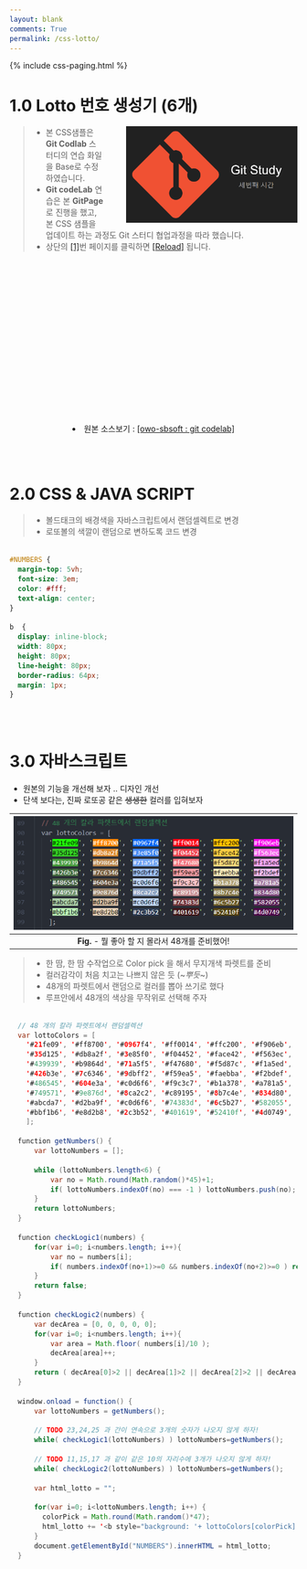 ```yaml
---
layout: blank
comments: True
permalink: /css-lotto/
---
```

<style>

#NUMBERS {
  margin-top: 5vh;
  font-size: 3em;
  color: #fff;
  text-align: center;
}

b  {
  display: inline-block;
  width: 80px;
  height: 80px;
  line-height: 80px;
  border-radius: 64px;
  margin: 1px;
}

</style>



<!-- 조각 삽입화일 : 페이징 넘버링 css-paging.html -->
{% include css-paging.html %}



# 1.0 Lotto 번호 생성기 (6개)
<img src="/images/post_img/20180806-000.png" width="300" align="right" style="padding: 0px 0px 0px 40px;">

> * 본 CSS샘플은 **Git Codlab** 스터디의 연습 화일을 Base로 수정 하였습니다.
> * **Git codeLab** 연습은 본 **GitPage** 로 진행을 했고, 본 CSS 샘플을 업데이트 하는 과정도 Git 스터디 협업과정을 따라 했습니다.
> * 상단의 [[1]]({{site.baseurl}}/css-lotto/)번 페이지를 클릭하면 [[Reload]]({{site.baseurl}}/css-lotto/) 됩니다.


<!-- 넘버생성 위치 -->
<br><br><br><br>
<div id="NUMBERS"></div>

<br>
<div class="content">
  <li style="text-align: center;">원본 소스보기 :
    <a href='https://github.com/owo-sbsoft/lotto' target="new">
      [owo-sbsoft : git codelab]
    </a>
  </li>
</div>  



<br><br>
# 2.0 CSS & JAVA SCRIPT
> * 볼드태크의 배경색을 자바스크립트에서 랜덤셀렉트로 변경
> * 로또볼의 색깔이 랜덤으로 변하도록 코드 변경

```css

#NUMBERS {
  margin-top: 5vh;
  font-size: 3em;
  color: #fff;
  text-align: center;
}

b  {
  display: inline-block;
  width: 80px;
  height: 80px;
  line-height: 80px;
  border-radius: 64px;
  margin: 1px;
}

```



<!-- Todo: CSS 스크립트 뒤에 표시 안되는 문제 해결 -->
<br><br>
# 3.0 자바스크립트

* 원본의 기능을 개선해 보자 .. 디자인 개선
* 단색 보다는, 진짜 로또공 같은 <strike>생생한</strike> 컬러를 입혀보자

| <img src="/images/post_img/20180806-006.png" width="650"> |
|:-----------------------------------------:|
| **Fig.** - 뭘 좋아 할 지 몰라서 48개를 준비했어! |

> * 한 땀, 한 땀 수작업으로 Color pick 을 해서 무지개색 파렛트를 준비
> * 컬러감각이 처음 치고는 나쁘지 않은 듯 (~*뿌듯*~)
> * 48개의 파렛트에서 랜덤으로 컬러를 뽑아 쓰기로 했다
> * 루프안에서 48개의 색상을 무작위로 선택해 주자



```java

  // 48 개의 칼라 파렛트에서 랜덤셀렉션
  var lottoColors = [
    '#21fe09', '#ff8700', '#0967f4', '#ff0014', '#ffc200', '#f906eb',
    '#35d125', '#db8a2f', '#3e85f0', '#f04452', '#face42', '#f563ec',
    '#439939', '#b9864d', '#71a5f5', '#f47680', '#f5d87c', '#f1a5ed',
    '#426b3e', '#7c6346', '#9dbff2', '#f59ea5', '#faebba', '#f2bdef',
    '#486545', '#604e3a', '#c0d6f6', '#f9c3c7', '#b1a378', '#a781a5',
    '#749571', '#9e876d', '#8ca2c2', '#c89195', '#8b7c4e', '#834d80',
    '#abcda7', '#d2ba9f', '#c0d6f6', '#74383d', '#6c5b27', '#582055',
    '#bbf1b6', '#e8d2b8', '#2c3b52', '#401619', '#52410f', '#4d0749',
    ];

  function getNumbers() {
      var lottoNumbers = [];

      while (lottoNumbers.length<6) {
          var no = Math.round(Math.random()*45)+1;
          if( lottoNumbers.indexOf(no) === -1 ) lottoNumbers.push(no);
      }
      return lottoNumbers;
  }

  function checkLogic1(numbers) {
      for(var i=0; i<numbers.length; i++){
          var no = numbers[i];
          if( numbers.indexOf(no+1)>=0 && numbers.indexOf(no+2)>=0 ) return true;
      }
      return false;
  }

  function checkLogic2(numbers) {
      var decArea = [0, 0, 0, 0, 0];
      for(var i=0; i<numbers.length; i++){
          var area = Math.floor( numbers[i]/10 );
          decArea[area]++;
      }
      return ( decArea[0]>2 || decArea[1]>2 || decArea[2]>2 || decArea[3]>2 || decArea[4]>2 );
  }

  window.onload = function() {
      var lottoNumbers = getNumbers();

      // TODO 23,24,25 과 간이 연속으로 3개의 숫자가 나오지 않게 하자!
      while( checkLogic1(lottoNumbers) ) lottoNumbers=getNumbers();

      // TODO 11,15,17 과 같이 같은 10의 자리수에 3개가 나오지 않게 하자!
      while( checkLogic2(lottoNumbers) ) lottoNumbers=getNumbers();

      var html_lotto = "";

      for(var i=0; i<lottoNumbers.length; i++) {
        colorPick = Math.round(Math.random()*47);
        html_lotto += '<b style="background: '+ lottoColors[colorPick] +'">'+ lottoNumbers[i] +'</b> ';
      }
      document.getElementById("NUMBERS").innerHTML = html_lotto;
  }

```







<script>

  var lottoColors = [
    '#21fe09', '#ff8700', '#0967f4', '#ff0014', '#ffc200', '#f906eb',
    '#35d125', '#db8a2f', '#3e85f0', '#f04452', '#face42', '#f563ec',
    '#439939', '#b9864d', '#71a5f5', '#f47680', '#f5d87c', '#f1a5ed',
    '#426b3e', '#7c6346', '#9dbff2', '#f59ea5', '#faebba', '#f2bdef',
    '#486545', '#604e3a', '#c0d6f6', '#f9c3c7', '#b1a378', '#a781a5',
    '#749571', '#9e876d', '#8ca2c2', '#c89195', '#8b7c4e', '#834d80',
    '#abcda7', '#d2ba9f', '#c0d6f6', '#74383d', '#6c5b27', '#582055',
    '#bbf1b6', '#e8d2b8', '#2c3b52', '#401619', '#52410f', '#4d0749',
    ];

  function getNumbers() {
      var lottoNumbers = [];

      while (lottoNumbers.length<6) {
          var no = Math.round(Math.random()*45)+1;
          if( lottoNumbers.indexOf(no) === -1 ) lottoNumbers.push(no);
      }
      return lottoNumbers;
  }

  function checkLogic1(numbers) {
      for(var i=0; i<numbers.length; i++){
          var no = numbers[i];
          if( numbers.indexOf(no+1)>=0 && numbers.indexOf(no+2)>=0 ) return true;
      }
      return false;
  }

  function checkLogic2(numbers) {
      var decArea = [0, 0, 0, 0, 0];
      for(var i=0; i<numbers.length; i++){
          var area = Math.floor( numbers[i]/10 );
          decArea[area]++;
      }
      return ( decArea[0]>2 || decArea[1]>2 || decArea[2]>2 || decArea[3]>2 || decArea[4]>2 );
  }

  window.onload = function() {
      var lottoNumbers = getNumbers();

      // TODO 23,24,25 과 간이 연속으로 3개의 숫자가 나오지 않게 하자!
      while( checkLogic1(lottoNumbers) ) lottoNumbers=getNumbers();

      // TODO 11,15,17 과 같이 같은 10의 자리수에 3개가 나오지 않게 하자!
      while( checkLogic2(lottoNumbers) ) lottoNumbers=getNumbers();

      var html_lotto = "";

      for(var i=0; i<lottoNumbers.length; i++)  {
        colorPick = Math.round(Math.random()*47);
        html_lotto += '<b style="background: '+ lottoColors[colorPick] +'">'+ lottoNumbers[i] +'</b> ';
      }
      document.getElementById("NUMBERS").innerHTML = html_lotto;
  }

</script>
